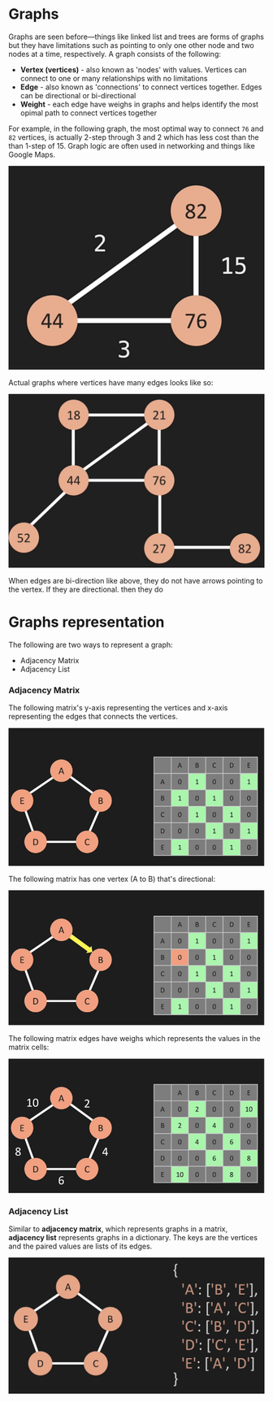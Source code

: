 # Graphs

Graphs are seen before—things like linked list and trees are forms of graphs but they have limitations such as pointing to only one other node and two nodes at a time, respectively. A graph consists of the following:

- **Vertex (vertices)** - also known as 'nodes' with values. Vertices can connect to one or many relationships with no limitations
- **Edge** - also known as 'connections' to connect vertices together. Edges can be directional or bi-directional
- **Weight** - each edge have weighs in graphs and helps identify the most opimal path to connect vertices together

For example, in the following graph, the most optimal way to connect `76` and `82` vertices, is actually 2-step through 3 and 2 which has less cost than the than 1-step of 15. Graph logic are often used in networking and things like Google Maps.

![Graphs Weighs](./graph-weighs.png)

Actual graphs where vertices have many edges looks like so:

![Graphs](./graphs.png)

When edges are bi-direction like above, they do not have arrows pointing to the vertex. If they are directional. then they do

# Graphs representation

The following are two ways to represent a graph:

- Adjacency Matrix
- Adjacency List

### Adjacency Matrix

The following matrix's y-axis representing the vertices and x-axis representing the edges that connects the vertices.

![Matrix bi-directional edges](./matrix_bidirectional.png)

The following matrix has one vertex (A to B) that's directional:

![Matrix directional edges](./matrix_directional.png)

The following matrix edges have weighs which represents the values in the matrix cells:

![Matrix weighted edges](./matrix_weighted.png)

### Adjacency List

Similar to **adjacency matrix**, which represents graphs in a matrix, **adjacency list** represents graphs in a dictionary. The keys are the vertices and the paired values are lists of its edges.

![Adjacency List](./adjacency_list.png)
